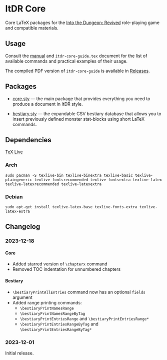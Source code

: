 ItDR Core
=========

Core LaTeX packages for the [Into the Dungeon: Revived](https://vladar4.github.io/itdr/) role-playing game and compatible materials.

Usage
-----

Consult the [manual](MANUAL.md) and `itdr-core-guide.tex` document for the list of available commands and practical examples of their usage.

The compiled PDF version of `itdr-core-guide` is available in [Releases](https://github.com/Vladar4/itdr-core/releases).

Packages
--------

- [core.sty](MANUAL.md#core.sty) — the main package that provides everything you need to produce a document in ItDR style.

- [bestiary.sty](MANUAL.md#bestiary.sty) — the expandable CSV bestiary database that allows you to insert previously defined monster stat-blocks using short LaTeX commands.

Dependencies
------------
[TeX Live](https://www.tug.org/texlive/)

### Arch
`sudo pacman -S texlive-bin texlive-binextra texlive-basic texlive-plaingeneric texlive-fontsrecommended texlive-fontsextra texlive-latex texlive-latexrecommended texlive-latexextra`

### Debian
`sudo apt-get install texlive-latex-base texlive-fonts-extra texlive-latex-extra`

Changelog
---------

### 2023-12-18

#### Core
- Added starred version of `\chapterx` command
- Removed TOC indentation for unnumbered chapters

#### Bestiary
- `\bestiaryPrintAllEntries` command now has an optional `fields` argument
- Added range printing commands:
    - `\bestiaryPrintNamesRange`
    - `\bestiaryPrintNamesRangeByTag`
    - `\bestiaryPrintEntriesRange` and `\bestiaryPrintEntriesRange*`
    - `\bestiaryPrintEntriesRangeByTag` and `\bestiaryPrintEntriesRangeByTag*`

### 2023-12-01
Initial release.

